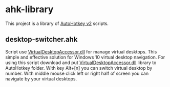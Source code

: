 # ahk-library

This project is a library of [AutoHotkey v2](https://github.com/Lexikos/AutoHotkey_L) scripts.

## desktop-switcher.ahk

Script use [VirtualDesktopAccessor.dll](https://github.com/Ciantic/VirtualDesktopAccessor) for manage virtual desktops. This simple and effective solution for Windows 10 virtual desktop navigation.
For using this script download and put [VirtualDesktopAccessor.dll](https://github.com/Ciantic/VirtualDesktopAccessor) library to AutoHotkey folder.
With key Alt+[n] you can switch virtual desktop by number. With middle mouse click left or right half of screen you can navigate by your virtual desktops.
